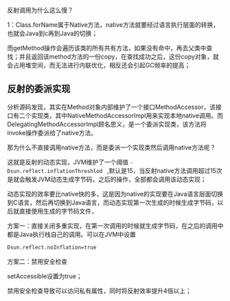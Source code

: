 反射调用为什么这么慢？

1：Class.forName属于Native方法，native方法就要经过语言执行层面的转换，也就会Java到c再到Java的切换；

而getMethod操作会遍历该类的所有共有方法，如果没有命中，再去父类中查找；并且返回该method方法的一份copy，在查找成功之后，这份copy对象，就会占用堆空间，而无法进行内联优化，相反还会引起GC频率的提高；



## 反射的委派实现

分析源码发现，其实在Method对象内部维护了一个接口MethodAccessor，该接口有二个实现类，其中NativeMethodAccessorImpl用来实现本地native调用。而DelegatingMethodAccessorImpl顾名思义，是一个委派实现类，该方法将invoke操作委派给了native方法。

那为什么不直接调用native方法，而是委派一个实现类然后调用native方法呢？

这就是反射的动态实现，JVM维护了一个阈值 ` -Dsun.reflect.inflationThreshlod  ` ,默认是15，当反射native方法调用超过15次是就会触发JVM动态生成字节码，之后的操作，全部都会调用该动态实现；

动态实现的效率要比native快的多，这是因为native的实现要在Java语言层面切换到C语言，然后再切换到Java语言，而动态实现第一次生成的时候生成字节码，以后就直接使用生成的字节码文件，



方案一：直接关闭多重实现，在第一次调用的时候就生成字节码，在之后的调用中都是Java执行栈自己的调用。可以在JVM中设置

```txt
Dsun.reflect.noInflation=true
```

方案二：禁用安全检查

setAccessible设置为true；

禁用安全检查导致可以访问私有属性，同时将反射效率提升4倍以上；

